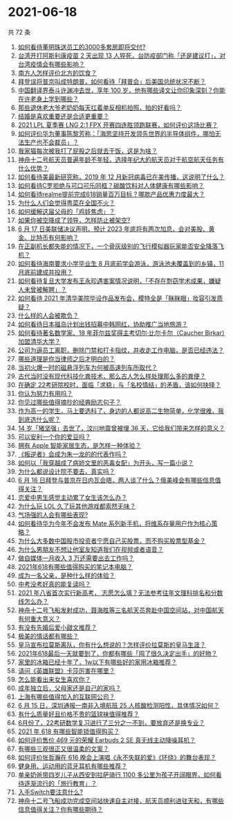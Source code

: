 # 2021-06-18

共 72 条

<!-- BEGIN -->
<!-- 最后更新时间 Fri Jun 18 2021 07:01:50 GMT+0800 (China Standard Time) -->

1. [如何看待董明珠送员工的3000多套房即将交付?](https://www.zhihu.com/question/465190639)
2. [台湾开打阿斯利康疫苗 2 天出现 13
   人猝死，台防疫部门称「还是建议打」，对台湾疫情会有哪些影响？](https://www.zhihu.com/question/465590341)
3. [南方人怎样评价北方的饮食？](https://www.zhihu.com/question/31894251)
4. [拜登误将普京叫成特朗普，如何看待「拜普会」后美国总统状况不断？](https://www.zhihu.com/question/465544690)
5. [中国翻译界泰斗许渊冲去世，享年 100
   岁，他有哪些译文让你印象深刻？你能在许老身上学到哪些？](https://www.zhihu.com/question/465502478)
6. [那些退休老大爷老奶奶每天扛着单反相机拍照，拍的好看吗？](https://www.zhihu.com/question/427864597)
7. [结婚是喜欢重要还是合适更重要？](https://www.zhihu.com/question/418802722)
8. [2021 LPL 夏季赛 LNG 2:1 FPX
   开赛四连胜领跑联赛，如何评价这场比赛？](https://www.zhihu.com/question/465588866)
9. [如何评价华为董事陈黎芳称：「海思坚持开发领先世界的半导体组件，哪怕无法生产也不会裁员」？](https://www.zhihu.com/question/464967844)
10. [我家猫每次被我打了屁股之后就去干饭，这是为啥？](https://www.zhihu.com/question/465059360)
11. [神舟十二号航天员普遍年龄不年轻，选择年纪大的航天员对于航空航天任务有什么优势？](https://www.zhihu.com/question/465284337)
12. [如何看待美最新研究称，2019 年 12
    月新冠病毒已在美传播，这说明了什么？](https://www.zhihu.com/question/465273612)
13. [如何看待C罗拒绝与可口可乐同框？碳酸饮料对人体健康有哪些影响？](https://www.zhihu.com/question/465111118)
14. [如何看待realme提前完成618销量百万目标？哪款产品优惠力度最大？](https://www.zhihu.com/question/465333482)
15. [为什么人们会觉得粤菜在全国不火？](https://www.zhihu.com/question/420721242)
16. [如何缓解这届父母的「鸡娃焦虑」？](https://www.zhihu.com/question/451871565)
17. [如果你被空降成了领导，怎样防止被架空?](https://www.zhihu.com/question/58585512)
18. [6 月 17 日美联储决议声明，预计 2023
    年底将有两次加息，会对美股、黄金、比特币有何影响？](https://www.zhihu.com/question/465456246)
19. [在正副机长都失能的情况下，一个骨灰级别的飞行模拟器玩家能否安全降落飞机？](https://www.zhihu.com/question/412412871)
20. [如何看待海南要求小学毕业生 8 月底前学会游泳，游泳池未覆盖到的乡镇，11
    月底前建成并投用？](https://www.zhihu.com/question/465307248)
21. [如何看待复旦大学发布王永珍遇害案情况说明，「不存在剽窃学术成果，嫌疑人未曾被解聘」？](https://www.zhihu.com/question/465629537)
22. [如何看待 2021
    年清华美院毕设作品发布会，模特全是「眯眯眼」妆容引发质疑？](https://www.zhihu.com/question/464319655)
23. [什么样的人会被欺负？](https://www.zhihu.com/question/460063819)
24. [如何看待日本福岛计划出钱招募中韩网红，协助推广当地旅游？](https://www.zhihu.com/question/465371058)
25. [如何看待著名数学家、18 年菲尔兹奖得主考切尔·比尔卡尔（Caucher
    Birkar）加盟清华大学？](https://www.zhihu.com/question/464844610)
26. [公司为逼员工离职，删除门禁和打卡指纹，并收走工作电脑，是否已经违法？](https://www.zhihu.com/question/458446577)
27. [哪些道理是你当律师之后才明白的？](https://www.zhihu.com/question/437922823)
28. [当初火爆一时的磁悬浮列车为何被高速列车所取代？](https://www.zhihu.com/question/352230599)
29. [古代当时没有现代科技化粪技术，那么古人怎么样处理那么多的粪便？](https://www.zhihu.com/question/464580573)
30. [在确定
    22考研院校时，面临「求稳」与「名校情结」的矛盾，该如何抉择？](https://www.zhihu.com/question/465528736)
31. [你认为努力有用吗？](https://www.zhihu.com/question/461687086)
32. [你见过哪些值得摘抄的经典励志句子？](https://www.zhihu.com/question/447620837)
33. [作为高一的学生，马上要选科了，身边的人都说高二生物简单，化学很难，我到底选什么呢？](https://www.zhihu.com/question/465012259)
34. [14 岁「猪坚强」去世了，汶川地震曾被埋 36
    天，它给我们带来怎样的意义？](https://www.zhihu.com/question/465481304)
35. [可以安利一个你的爱豆吗？](https://www.zhihu.com/question/464244516)
36. [拥有 Apple 智能家居生态，是怎样一种体验？](https://www.zhihu.com/question/462758380)
37. [《叛逆者》会成为朱一龙的的代表作吗？](https://www.zhihu.com/question/464344697)
38. [如何以「我穿越成了病娇文里的恶毒女配」为开头，写一篇小说？](https://www.zhihu.com/question/463353580)
39. [为什么都说设计院不要去，真实吗？](https://www.zhihu.com/question/401676772)
40. [6 月 16
    日拜登与普京在日内瓦会晤，两人谈了什么？俄美峰会有哪些信息值得关注？](https://www.zhihu.com/question/465409295)
41. [恋爱中男生感觉主动累了女生该怎么办？](https://www.zhihu.com/question/330148026)
42. [为什么玩 LOL 久了玩其他游戏都索然无味？](https://www.zhihu.com/question/462644970)
43. [气场强的人会有哪些表现?](https://www.zhihu.com/question/25151940)
44. [如何看待华为今年不会发布 Mate
    系列新手机，将维系存量用户作为核心策略？](https://www.zhihu.com/question/465383357)
45. [为什么大多数中国股市投资者宁愿自己买股票，而不购买股票型基金？](https://www.zhihu.com/question/32166514)
46. [为什么男朋友不想让他室友知道我们在视频或者语音？](https://www.zhihu.com/question/465047050)
47. [做自媒体一月收入 3 万还需要出去工作吗？](https://www.zhihu.com/question/457544338)
48. [2021年618有哪些值得购买的笔记本电脑？](https://www.zhihu.com/question/456023623)
49. [成为一名父亲，是种什么样的体验？](https://www.zhihu.com/question/300110433)
50. [中考没考好真的能复读吗？](https://www.zhihu.com/question/463329359)
51. [2021 年八省首次实行新高考，
    志愿怎么填？无法参考往年文理科排名和分数线怎么办？](https://www.zhihu.com/question/460011388)
52. [神舟十二号飞船发射成功，聂海胜等三名航天员奔赴中国空间站，对中国航天有何重大意义？](https://www.zhihu.com/question/465393063)
53. [有没有先婚后爱小甜文推荐？](https://www.zhihu.com/question/458377910)
54. [极美的情话都有哪些？](https://www.zhihu.com/question/462730865)
55. [皇马宣布拉莫斯离队，你有什么想说的？怎样评价拉莫斯的皇马生涯？](https://www.zhihu.com/question/465466090)
56. [2021年618最后一天就要到了，你都有哪些「囤了很久决定出手」的好物？](https://www.zhihu.com/question/465446335)
57. [家里的冰箱已经十年了，1w以下有哪些好的家用冰箱推荐？](https://www.zhihu.com/question/27522423)
58. [请问《英雄联盟》卡莎厉害在哪里？](https://www.zhihu.com/question/464172547)
59. [怎么能看出来女生喜欢你？](https://www.zhihu.com/question/453143428)
60. [成年独立后，父母家还是自己的家吗？](https://www.zhihu.com/question/465591269)
61. [上海有哪些值得加入的互联网公司？](https://www.zhihu.com/question/19596230)
62. [6 月 15 日，深圳通报一南非入境航班 25
    人核酸检测阳性，具体情况如何？](https://www.zhihu.com/question/465324619)
63. [有什么质量好且价格不贵的篮球袜值得推荐？](https://www.zhihu.com/question/321288348)
64. [6月份了，22考研数学复习进行了三分之一不到，要放弃还是换专业？](https://www.zhihu.com/question/464449112)
65. [2021 年 618 有哪些智能锁值得购买？](https://www.zhihu.com/question/465401695)
66. [如何评价售价 469 元的荣耀 Earbuds 2 SE
    真无线主动降噪耳机？](https://www.zhihu.com/question/465408645)
67. [有哪些三观很正又很温柔的文案？](https://www.zhihu.com/question/458254625)
68. [如何评价张哲瀚在 616
    晚会上演唱《永不失联的爱》《环绕》的舞台表现？](https://www.zhihu.com/question/465329816)
69. [健身用、运动用的蓝牙耳机有哪些推荐？](https://www.zhihu.com/question/43456110)
70. [单亲奶爸带四岁儿子从西安到拉萨骑行 1100
    多公里为孩子开阔眼界，如何看待逐渐流行的「旅行教育」？](https://www.zhihu.com/question/465096300)
71. [入手Switch要注意什么?](https://www.zhihu.com/question/316296166)
72. [神舟十二号飞船成功完成空间站快速自主对接，航天员顺利进驻天和，有哪些信息值得关注？你有哪些期待？](https://www.zhihu.com/question/465284083)

<!-- END -->

